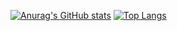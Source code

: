 [![Anurag's GitHub stats](https://github-readme-stats.vercel.app/api?username=vvsungho)](https://github.com/anuraghazra/github-readme-stats)
[![Top Langs](https://github-readme-stats.vercel.app/api/top-langs/?username=vvsungho&layout=compact)](https://github.com/anuraghazra/github-readme-stats)
